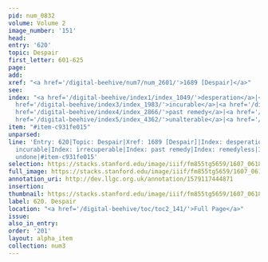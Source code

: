 ```yaml
---
pid: num_0832
volume: Volume 2
image_number: '151'
head:
entry: '620'
topic: Despair
first_letter: 601-625
page:
add:
xref: "<a href='/digital-beehive/num7/num_2601/'>1689 [Despair]</a>"
see:
index: "<a href='/digital-beehive/index1/index_1049/'>desperation</a>|<a href='/digital-beehive/index2/index_1774/'>helpless</a>|<a
  href='/digital-beehive/index3/index_1983/'>incurable</a>|<a href='/digital-beehive/index3/index_2122/'>irrecuperable</a>|<a
  href='/digital-beehive/index4/index_2866/'>past remedy</a>|<a href='/digital-beehive/index4/index_3331/'>remedyless</a>|<a
  href='/digital-beehive/index5/index_4362/'>unalterable</a>|<a href='/digital-beehive/index5/index_4402/'>undone</a>"
item: "#item-c931fe015"
unparsed:
line: 'Entry: 620|Topic: Despair|Xref: 1689 [Despair]|Index: desperation|Index: helpless|Index:
  incurable|Index: irrecuperable|Index: past remedy|Index: remedyless|Index: unalterable|Index:
  undone|#item-c931fe015'
selection: https://stacks.stanford.edu/image/iiif/fm855tg5659/1607_0618/428,2073,2882,1016/full/0/default.jpg
full_image: https://stacks.stanford.edu/image/iiif/fm855tg5659/1607_0618/full/full/0/default.jpg
annotation_uri: http://dev.llgc.org.uk/annotation/1579117444871
insertion:
thumbnail: https://stacks.stanford.edu/image/iiif/fm855tg5659/1607_0618/428,2073,600,180/250,/0/default.jpg
label: 620. Despair
location: "<a href='/digital-beehive/toc/toc2_141/'>Full Page</a>"
issue:
also_in_entry:
order: '201'
layout: alpha_item
collection: num3
---
```

